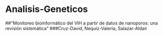 # Analisis-Geneticos

##“Monitoreo bioinformático del VIH a partir de datos de nanoporos: una revisión sistemática”
###Cruz-David, Nequiz-Valeria, Salazar-Aldair
